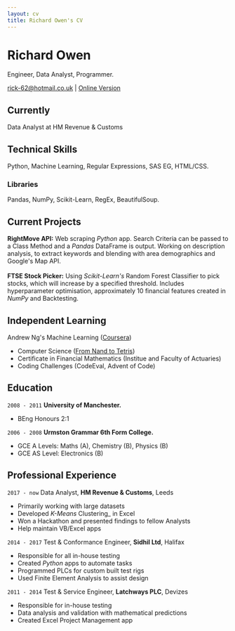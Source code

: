 ```yaml
---
layout: cv
title: Richard Owen's CV
---
```

# Richard Owen
Engineer, Data Analyst, Programmer.

<div id="webaddress">
<a href="rick-62@hotmail.co.uk">rick-62@hotmail.co.uk</a>
  | <a href="https://rick-62.github.io/markdown-cv/">Online Version</a>
</div>


## Currently

Data Analyst at HM Revenue & Customs

## Technical Skills

Python, Machine Learning, Regular Expressions, SAS EG, HTML/CSS.

### Libraries

Pandas, NumPy, Scikit-Learn, RegEx, BeautifulSoup.

## Current Projects

**RightMove API:** 
Web scraping <i>Python</i> app. Search Criteria can be passed to a Class Method and a <i>Pandas</i> DataFrame is output. Working on description analysis, to extract keywords and blending with area demographics and Google's Map API.
<br><br>
**FTSE Stock Picker:** 
Using <i>Scikit-Learn's</i> Random Forest Classifier to pick stocks, which will increase by a specified threshold. Includes hyperparameter optimisation, approximately 10 financial features created in <i>NumPy</i> and Backtesting. 

## Independent Learning

Andrew Ng's Machine Learning ([Coursera](https://www.coursera.org/learn/machine-learning))
- Computer Science ([From Nand to Tetris](http://nand2tetris.org/))
- Certificate in Financial Mathematics (Institue and Faculty of Actuaries)
- Coding Challenges (CodeEval, Advent of Code)

## Education

`2008 - 2011`
__University of Manchester.__

- BEng Honours 2:1

`2006 - 2008`
__Urmston Grammar 6th Form College.__

- GCE A Levels: Maths (A), Chemistry (B), Physics (B)
- GCE AS Level: Electronics (B)

## Professional Experience

`2017 - now`
Data Analyst, __HM Revenue & Customs__, Leeds

- Primarily working with large datasets
- Developed <i>K-Means</i> Clustering_ in Excel
- Won a Hackathon and presented findings to fellow Analysts
- Help maintain VB/Excel apps

`2014 - 2017`
Test & Conformance Engineer, __Sidhil Ltd__, Halifax

- Responsible for all in-house testing
- Created <i>Python</i> apps to automate tasks
- Programmed PLCs for custom built test rigs
- Used Finite Element Analysis to assist design

`2011 - 2014`
Test & Service Engineer, __Latchways PLC__, Devizes

- Responsible for in-house testing
- Data analysis and validation with mathematical predictions
- Created Excel Project Management app

<!-- ### Footer

Last updated: Jan 2018 -->


